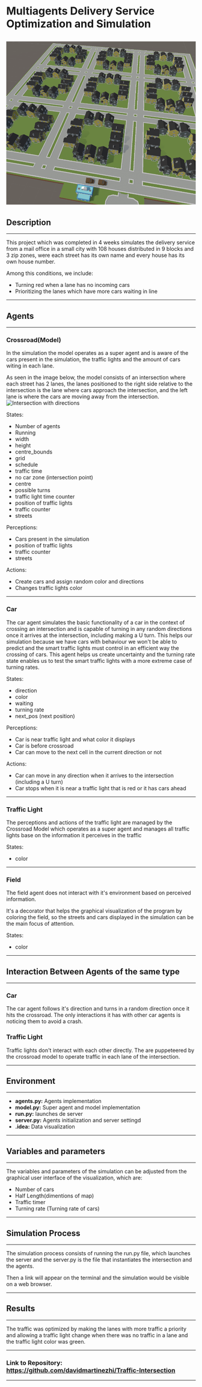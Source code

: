 # Multiagents Delivery Service Optimization and Simulation

![Intersection](images/mapFromTop.png)
---
## Description
---
  This project which was completed in 4 weeks simulates the delivery service from a mail office in a small city with 108 houses distributed in 9 blocks and 3 zip zones, were each street has its own name and every house has its own house number.

  

  Among this conditions, we include:
  - Turning red when a lane has no incoming cars
  - Prioritizing the lanes which have more cars waiting in line



---
## Agents
---

### **Crossroad(Model)**
In the simulation the model operates as a super agent and is aware of the cars present in the simulation, the traffic lights and the amount of cars witing in each lane.

As seen in the image below, the model consists of an intersection where each street has 2 lanes, the lanes positioned to the right side relative to the intersection is the lane where cars approach the intersection, and the left lane is where the cars are moving away from the intersection.
![Intersection with directions](photos/Intersections_directions.png)

States: 
* Number of agents
* Running
* width
* height
* centre_bounds
* grid
* schedule
* traffic time
* no car zone (intersection point)
* centre
* possible turns
* traffic light time counter
* position of traffic lights
* traffic counter
* streets

Perceptions:
* Cars present in the simulation
* position of traffic lights
* traffic counter
* streets


Actions:
* Create cars and assign random color and directions
* Changes traffic lights color


---
### **Car**
The car agent simulates the basic functionality of a car in the context of crossing an intersection and is capable of turning in any random directions once it arrives at the intersection, including making a U turn. This helps our simulation because we have cars with behaviour we won't be able to predict and the smart traffic lights must control in an efficient way the crossing of cars. This agent helps us create uncertainty and the turning rate state enables us to test the smart traffic lights with a more extreme case of turning rates.
    
States: 
* direction
* color
* waiting
* turning rate
* next_pos (next position)

Perceptions:
* Car is near traffic light and what color it displays
* Car is before crossroad
* Car can move to the next cell in the current direction or not

Actions:
* Car can move in any direction when it arrives to the intersection (including a U turn)
* Car stops when it is near a traffic light that is red or it has cars ahead


---
### **Traffic Light**
The perceptions and actions of the traffic light are managed by the Crossroad Model which operates as a super agent and manages all traffic lights base on the information it perceives in the traffic

States: 
* color


  
---
### **Field**

  The field agent does not interact with it's environment based on perceived information. 

  It's a decorator that helps the graphical visualization of the program by coloring the field, so the streets and cars displayed in the simulation can be the main focus of attention.
  
States: 
* color

---
## Interaction Between Agents of the same type
---
### **Car**
The car agent follows it's direction and turns in a random direction once it hits the crossroad. The only interactions it has with other car agents is noticing them to avoid a crash.

### **Traffic Light**
Traffic lights don't interact with each other directly. The are puppeteered by the crossroad model to operate traffic in each lane of the intersection.

---
## Environment
---
* **agents.py:** Agents implementation
* **model.py:** Super agent and model implementation
* **run.py:** launches de server
* **server.py:** Agents initialization and server settingd
* **.idea:** Data visualization

---
## Variables and parameters
---
The variables and parameters of the simulation can be adjusted from the graphical user interface of the visualization, which are:
* Number of cars
* Half Length(dimentions of map)
* Traffic timer
* Turning rate (Turning rate of cars)

---
## Simulation Process
---
The simulation process consists of running the run.py file, which launches the server and the server.py is the file that instantiates the intersection and the agents.

Then a link will appear on the terminal and the simulation would be visible on a web browser.

---
## Results
---
The traffic was optimized by making the lanes with more traffic a priority and allowing a traffic light change when there was no traffic in a lane and the traffic light color was green.

---
### Link to Repository: https://github.com/davidmartinezhi/Traffic-Intersection
---